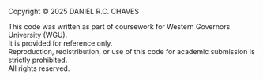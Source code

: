 Copyright &copy; 2025 DANIEL R.C. CHAVES

This code was written as part of coursework for Western Governors University (WGU).  
It is provided for reference only.  
Reproduction, redistribution, or use of this code for academic submission is strictly prohibited.  
All rights reserved.
